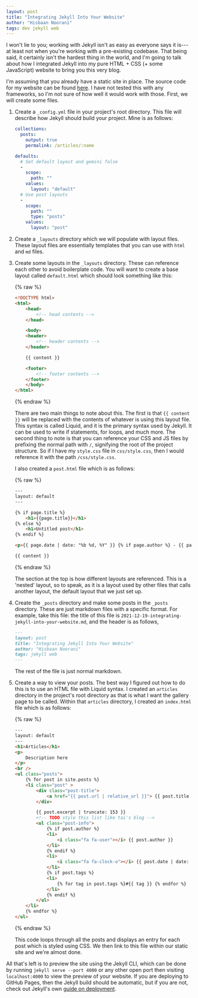 ```yaml
---
layout: post
title: "Integrating Jekyll Into Your Website"
author: "Hisbaan Noorani"
tags: dev jekyll web
---
```


I won't lie to you; working with Jekyll isn't as easy as everyone says it is---at least not when you're working with a pre-existing codebase. That being said, it certainly isn't the hardest thing in the world, and I'm going to talk about how I integrated Jekyll into my pure HTML + CSS (+ some JavaScript) website to bring you this very blog.

I'm assuming that you already have a static site in place. The source code for my website can be found [here](https://github.com/hisbaan/hisbaan.com). I have not tested this with any frameworks, so I'm not sure of how well it would work with those. First, we will create some files.

1. Create a `_config.yml` file in your project's root directory. This file will describe how Jekyll should build your project. Mine is as follows:

    ```yml
    collections:
      posts:
        output: true
        permalink: /articles/:name

    defaults:
      # Set default layout and gemini false
      -
        scope:
          path: ""
        values:
          layout: "default"
      # Use post layouts
      -
        scope:
          path: ""
          type: "posts"
        values:
          layout: "post"
    ```

2. Create a `_layouts` directory which we will populate with layout files. These layout files are essentially templates that you can use with `html` and `md` files.

3. Create some layouts in the `_layouts` directory. These can reference each other to avoid boilerplate code. You will want to create a base layout called `default.html` which should look something like this:

    {% raw %}
    ```html
    <!DOCTYPE html>
    <html>
        <head>
            <!-- head contents -->
        </head>

        <body>
        <header>
            <!-- header contents -->
        </header>

        {{ content }}

        <footer>
            <!-- footer contents -->
        </footer>
        </body>
    </html>
    ```
    {% endraw %}

    There are two main things to note about this. The first is that `{​{ content }​}` will be replaced with the contents of whatever is using this layout file. This syntax is called Liquid, and it is the primary syntax used by Jekyll. It can be used to write if statements, for loops, and much more. The second thing to note is that you can reference your CSS and JS files by prefixing the normal path with `/`, signifying the root of the project structure. So if I have my `style.css` file in `css/style.css`, then I would reference it with the path `/css/style.css`.

    I also created a `post.html` file which is as follows:

    {% raw %}
    ```html
    ---
    layout: default
    ---

    {% if page.title %}
    	<h1>{{page.title}}</h1>
    {% else %}
    	<h1>Untitled post</h1>
    {% endif %}

    <p>{{ page.date | date: "%b %d, %Y" }} {% if page.author %} - {{ page.author }} {% endif %}</p>

    {{ content }}
    ```
    {% endraw %}

    The section at the top is how different layouts are referenced. This is a 'nested' layout, so to speak, as it is a layout used by other files that calls another layout, the default layout that we just set up.

4. Create the `_posts` directory and make some posts in the `_posts` directory. These are just markdown files with a specific format. For example, take this file: the title of this file is `2021-12-19-integrating-jekyll-into-your-website.md`, and the header is as follows,

    ```md
    ---
    layout: post
    title: "Integrating Jekyll Into Your Website"
    author: "Hisbaan Noorani"
    tags: jekyll web
    ---
    ```

    The rest of the file is just normal markdown.

5. Create a way to view your posts. The best way I figured out how to do this is to use an HTML file with Liquid syntax. I created an `articles` directory in the project's root directory as that is what I want the gallery page to be called. Within that `articles` directory, I created an `index.html` file which is as follows:

    {% raw %}
    ```html
    ---
    layout: default
    ---
    <h1>Articles</h1>
    <p>
        Description here
    </p>
    <br />
    <ul class="posts">
        {% for post in site.posts %}
        <li class="post" >
            <div class="post-title">
                <a href="{{ post.url | relative_url }}"> {{ post.title }} </a>
            </div>

            {{ post.excerpt | truncate: 153 }}
            <!-- TODO style this list like tai's blog -->
            <ul class="post-info">
                {% if post.author %}
                <li>
                    <i class="fa fa-user"></i> {{ post.author }}
                </li>
                {% endif %}
                <li>
                    <i class="fa fa-clock-o"></i> {{ post.date | date: "%d/%m/%y" }}
                </li>
                {% if post.tags %}
                <li>
                    {% for tag in post.tags %}#{{ tag }} {% endfor %}
                </li>
                {% endif %}
            </ul>
        </li>
        {% endfor %}
    </ul>
    ```
    {% endraw %}

    This code loops through all the posts and displays an entry for each post which is styled using CSS. We then link to this file within our static site and we're almost done.

All that's left is to preview the site using the Jekyll CLI, which can be done by running `jekyll serve --port 4000` or any other open port then visiting `localhost:4000` to view the preview of your website. If you are deploying to GitHub Pages, then the Jekyll build should be automatic, but if you are not, check out Jekyll's own [guide on deployment](https://jekyllrb.com/docs/step-by-step/10-deployment/).

